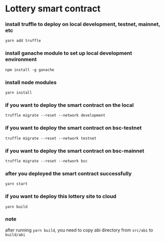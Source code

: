 
# Lottery smart contract
### install truffle to deploy on local development, testnet, mainnet, etc
```shell
yarn add truffle
```

### install ganache module to set up local development environment
```shell
npm install -g ganache
```

### install node modules
```shell
yarn install
```

### if you want to deploy the smart contract on the local
```shell
truffle migrate --reset --network development
```

### if you want to deploy the smart contract on bsc-testnet
```shell
truffle migrate --reset --network testnet
```

### if you want to deploy the smart contract on bsc-mainnet
```shell
truffle migrate --reset --network bsc
```

### after you deployed the smart contract successfully
```shell
yarn start
```

### if you want to deploy this lottery site to cloud
```shell
yarn build
```

### note
after running `yarn build`, you need to copy abi directory from `src/abi` to `build/abi`
